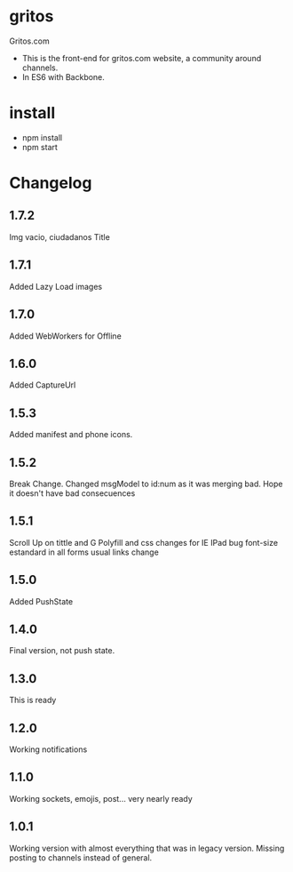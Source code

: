 # gritos
Gritos.com

- This is the front-end for gritos.com website, a community around channels.
- In ES6 with Backbone.

# install
- npm install
- npm start

# Changelog

## 1.7.2
Img vacio, ciudadanos Title

## 1.7.1
Added Lazy Load images

## 1.7.0
Added WebWorkers for Offline

## 1.6.0
Added CaptureUrl

## 1.5.3
Added manifest and phone icons.

## 1.5.2
Break Change. Changed msgModel to id:num as it was merging bad. Hope it doesn't have bad consecuences

## 1.5.1
Scroll Up on tittle and G
Polyfill and css changes for IE
IPad bug
font-size estandard in all forms
usual links change

## 1.5.0
Added PushState

## 1.4.0
Final version, not push state.

## 1.3.0
This is ready

## 1.2.0
Working notifications

## 1.1.0
Working sockets, emojis, post... very nearly ready

## 1.0.1
Working version with almost everything that was in legacy version. Missing posting to channels instead of general.
